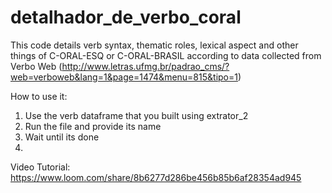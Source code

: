 # detalhador_de_verbo_coral
This code details verb syntax, thematic roles, lexical aspect and other things of C-ORAL-ESQ or C-ORAL-BRASIL according to data collected from Verbo Web (http://www.letras.ufmg.br/padrao_cms/?web=verboweb&lang=1&page=1474&menu=815&tipo=1)

How to use it:
1) Use the verb dataframe that you built using extrator_2
2) Run the file and provide its name 
3) Wait until its done
4) 
Video Tutorial:
https://www.loom.com/share/8b6277d286be456b85b6af28354ad945
